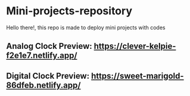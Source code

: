 # Mini-projects-repository
Hello there!, this repo is made to deploy mini projects with codes

## Analog Clock Preview: https://clever-kelpie-f2e1e7.netlify.app/

## Digital Clock Preview: https://sweet-marigold-86dfeb.netlify.app/
